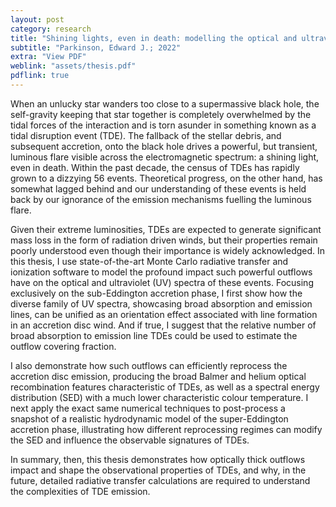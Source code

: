 ```yaml
---
layout: post
category: research
title: "Shining lights, even in death: modelling the optical and ultraviolet emission from Tidal Disruption Events"
subtitle: "Parkinson, Edward J.; 2022"
extra: "View PDF"
weblink: "assets/thesis.pdf"
pdflink: true
---
```


When an unlucky star wanders too close to a supermassive black hole, the self-gravity keeping that star together
is completely overwhelmed by the tidal forces of the interaction and is torn asunder in something known as a tidal
disruption event (TDE). The fallback of the stellar debris, and subsequent accretion, onto the black hole drives a
powerful, but transient, luminous flare visible across the electromagnetic spectrum: a shining light, even in death.
Within the past decade, the census of TDEs has rapidly grown to a dizzying 56 events. Theoretical progress, on the
other hand, has somewhat lagged behind and our understanding of these events is held back by our ignorance of the
emission mechanisms fuelling the luminous flare.

Given their extreme luminosities, TDEs are expected to generate  significant mass loss in the form of radiation driven
winds, but their properties remain poorly understood even though their importance is widely acknowledged. In this
thesis, I use state-of-the-art Monte Carlo radiative transfer and ionization software to model the profound impact such
powerful outflows have on the optical and ultraviolet (UV) spectra of these events. Focusing exclusively on the
sub-Eddington accretion phase, I first show how the diverse family of UV spectra, showcasing broad absorption and
emission lines, can be unified as an orientation effect associated with line formation in an accretion disc wind. And if
true, I suggest that the relative number of broad absorption to emission line TDEs could be used to estimate the
outflow covering fraction.

I also demonstrate how such outflows can efficiently reprocess the accretion disc emission, producing the broad Balmer
and helium optical recombination features characteristic of TDEs, as well as a spectral energy distribution (SED) with
a much lower characteristic colour temperature. I next apply the exact same numerical techniques to post-process a
snapshot of a realistic hydrodynamic model of the super-Eddington accretion phase, illustrating how different
reprocessing regimes can modify the SED and influence the observable signatures of TDEs.

In summary, then, this thesis demonstrates how optically thick outflows impact and shape the observational properties of
TDEs, and why, in the future, detailed radiative transfer calculations are required to understand the complexities of
TDE emission.
